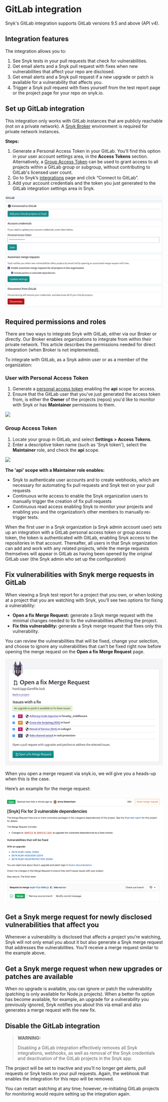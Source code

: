 # GitLab integration

Snyk's GitLab integration supports GitLab versions 9.5 and above (API v4).

## Integration features

The integration allows you to:

1. See Snyk tests in your pull requests that check for vulnerabilities.
2. Get email alerts and a Snyk pull request with fixes when new vulnerabilities that affect your repo are disclosed.
3. Get email alerts and a Snyk pull request if a new upgrade or patch is available for a vulnerability that affects you.
4. Trigger a Snyk pull request with fixes yourself from the test report page or the project page for your repo on snyk.io.

## Set up GitLab integration

This integration only works with GitLab instances that are publicly reachable (not on a private network). A [Snyk Broker](https://docs.snyk.io/integrations/snyk-broker/set-up-snyk-broker) environment is required for private network instances.

**Steps:**

1. Generate a Personal Access Token in your GitLab. You’ll find this option in your user account settings area, in the **Access Tokens** section. Alternatively, a [Group Access Token](https://docs.gitlab.com/ee/user/group/settings/group\_access\_tokens.html) can be used to grant access to all projects within a GitLab group or subgroup, without contributing to GitLab's licensed user count.
2. Go to Snyk’s [integrations](https://app.snyk.io/integrations) page and click “Connect to GitLab”.
3. Add your account credentials and the token you just generated to the GitLab integration settings area in Snyk.

![](../../../.gitbook/assets/uuid-aa58b5a9-dd17-3219-6067-4ee6e3f4b384-en.png)

## Required permissions and roles

There are two ways to integrate Snyk with GitLab, either via our Broker or directly. Our Broker enables organizations to integrate from within their private network. This article describes the permissions needed for direct integration (when Broker is not implemented).

To integrate with GitLab, as a Snyk admin user or as a member of the organization:

### User with Personal Access Token

1. Generate a [personal access token](https://gitlab.com/-/profile/personal\_access\_tokens) enabling the **api** scope for access.
2. Ensure that the GitLab user that you've just generated the access token from, is either the **Owner** of the projects (repos) you'd like to monitor with Snyk or has **Maintainer** permissions to them.

![](../../../.gitbook/assets/gitlab\_token.png)

### Group Access Token

1. Locate your group in GitLab, and select **Settings > Access Tokens**.
2. Enter a descriptive token name (such as 'Snyk token'), select the **Maintainer** role, and check the **api** scope.

![](../../../.gitbook/assets/gitlab\_group\_token.png)

**The 'api' scope with a Maintainer role enables:**

* Snyk to authenticate user accounts and to create webhooks, which are necessary for automating fix pull requests and Snyk test on your pull requests
* Continuous write access to enable the Snyk organization users to manually trigger the creation of fix pull requests
* Continuous read access enabling Snyk to monitor your projects and enabling you and the organization’s other members to manually re-trigger tests.

When the first user in a Snyk organization (a Snyk admin account user) sets up an integration with a GitLab personal access token or group access token, the token is authenticated with GitLab, enabling Snyk access to the repositories in that account. Thereafter, all users in that Snyk organization can add and work with any related projects, while the merge requests themselves will appear in GitLab as having been opened by the original GitLab user (the Snyk admin who set up the configuration)

## **Fix vulnerabilities with Snyk merge requests in GitLab**

When viewing a Snyk test report for a project that you own, or when looking at a project that you are watching with Snyk, you’ll see two options for fixing a vulnerability:

* **Open a fix Merge Request:** generate a Snyk merge request with the minimal changes needed to fix the vulnerabilities affecting the project.
* **Fix this vulnerability:** generate a Snyk merge request that fixes only this vulnerability.

You can review the vulnerabilities that will be fixed, change your selection, and choose to ignore any vulnerabilities that can’t be fixed right now before opening the merge request on the **Open a fix Merge Request** page.

![](../../../.gitbook/assets/uuid-8d2ef9cb-cd32-bf48-a827-32bb358a10ab-en.png)

When you open a merge request via snyk.io, we will give you a heads-up when this is the case.

Here’s an example for the merge request:

![](../../../.gitbook/assets/uuid-5e9a4b58-4d87-06fb-0479-a308515d4b12-en.png)

## Get a Snyk merge request for newly disclosed vulnerabilities that affect you

Whenever a vulnerability is disclosed that affects a project you’re watching, Snyk will not only email you about it but also generate a Snyk merge request that addresses the vulnerabilities. You’ll receive a merge request similar to the example above.

## Get a Snyk merge request when new upgrades or patches are available

When no upgrade is available, you can ignore or patch the vulnerability (patching is only available for Node.js projects). When a better fix option has become available, for example, an upgrade for a vulnerability you previously ignored, Snyk notifies you about this via email and also generates a merge request with the new fix.

## Disable the GitLab integration

> **WARNING:**
>
> Disabling a GitLab integration effectively removes all Snyk integrations, webhooks, as well as removal of the Snyk credentials and deactivation of the GitLab projects in the Snyk app.

The project will be set to inactive and you’ll no longer get alerts, pull requests or Snyk tests on your pull requests. Again, the webhook that enables the integration for this repo will be removed.

You can restart watching at any time; however, re-initiating GitLab projects for monitoring would require setting up the integration again.
